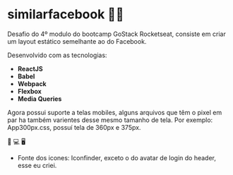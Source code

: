 # similarfacebook 🎩🚀

Desafio do 4º modulo do bootcamp GoStack Rocketseat, consiste em criar um layout estático semelhante ao do Facebook.

Desenvolvido com as tecnologias:

* **ReactJS**
* **Babel**
* **Webpack**
* **Flexbox**
* **Media Queries**

Agora possui suporte a telas mobiles, alguns arquivos que têm o pixel em par ha também varientes desse mesmo tamanho de tela.
Por exemplo: App300px.css, possuí tela de 360px e 375px.

 📱 💻 🖥️


* Fonte dos icones: Iconfinder, exceto o do avatar de login do header, esse eu criei.
